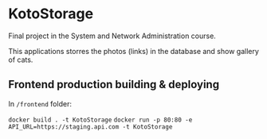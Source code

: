 # KotoStorage
Final project in the System and Network Administration course.

This applications storres the photos (links) in the database and show gallery of cats.

## Frontend production building & deploying

In `/frontend` folder:

`docker build . -t KotoStorage`
`docker run -p 80:80 -e API_URL=https://staging.api.com -t KotoStorage` 

